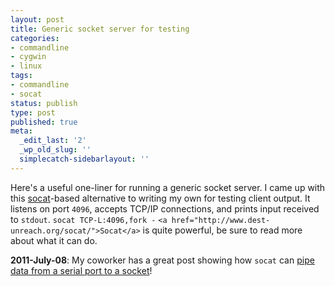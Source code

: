 ```yaml
---
layout: post
title: Generic socket server for testing
categories:
- commandline
- cygwin
- linux
tags:
- commandline
- socat
status: publish
type: post
published: true
meta:
  _edit_last: '2'
  _wp_old_slug: ''
  simplecatch-sidebarlayout: ''
---
```

Here's a useful one-liner for running a generic socket server. I came up with this <a href="http://www.dest-unreach.org/socat/">socat</a>-based alternative to writing my own for testing client output. It listens on port `4096`, accepts TCP/IP connections, and prints input received to `stdout`.
`socat TCP-L:4096,fork -`
`<a href="http://www.dest-unreach.org/socat/">Socat</a>` is quite powerful, be sure to read more about what it can do.

<strong>2011-July-08</strong>: My coworker has a great post showing how `socat` can <a href="http://dollopofdesi.blogspot.com/2011/07/routing-serial-data-to-socket.html">pipe data from a serial port to a socket</a>!
